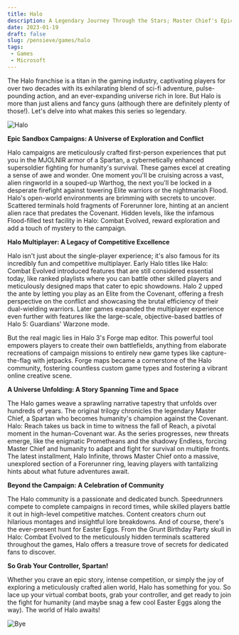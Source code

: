 ```yaml
---
title: Halo
description: A Legendary Journey Through the Stars; Master Chief's Epic Saga
date: 2023-01-19
draft: false
slug: /pensieve/games/halo
tags:
 - Games
 - Microsoft
---
```


The Halo franchise is a titan in the gaming industry, captivating players for over two decades with its exhilarating blend of sci-fi adventure, pulse-pounding action, and an ever-expanding universe rich in lore. But Halo is more than just aliens and fancy guns (although there are definitely plenty of those!). Let's delve into what makes this series so legendary.

![Halo](https://wallpapercave.com/wp/wp7017923.jpg)

**Epic Sandbox Campaigns: A Universe of Exploration and Conflict**

Halo campaigns are meticulously crafted first-person experiences that put you in the MJOLNIR armor of a Spartan, a cybernetically enhanced supersoldier fighting for humanity's survival. These games excel at creating a sense of awe and wonder. One moment you'll be cruising across a vast, alien ringworld in a souped-up Warthog, the next you'll be locked in a desperate firefight against towering Elite warriors or the nightmarish Flood. Halo's open-world environments are brimming with secrets to uncover. Scattered terminals hold fragments of Forerunner lore, hinting at an ancient alien race that predates the Covenant. Hidden levels, like the infamous Flood-filled test facility in Halo: Combat Evolved, reward exploration and add a touch of mystery to the campaign.

**Halo Multiplayer: A Legacy of Competitive Excellence**

Halo isn't just about the single-player experience; it's also famous for its incredibly fun and competitive multiplayer. Early Halo titles like Halo: Combat Evolved introduced features that are still considered essential today, like ranked playlists where you can battle other skilled players and meticulously designed maps that cater to epic showdowns. Halo 2 upped the ante by letting you play as an Elite from the Covenant, offering a fresh perspective on the conflict and showcasing the brutal efficiency of their dual-wielding warriors. Later games expanded the multiplayer experience even further with features like the large-scale, objective-based battles of Halo 5: Guardians' Warzone mode. 

But the real magic lies in Halo 3's Forge map editor. This powerful tool empowers players to create their own battlefields, anything from elaborate recreations of campaign missions to entirely new game types like capture-the-flag with jetpacks. Forge maps became a cornerstone of the Halo community, fostering countless custom game types and fostering a vibrant online creative scene. 

**A Universe Unfolding: A Story Spanning Time and Space**

The Halo games weave a sprawling narrative tapestry that unfolds over hundreds of years. The original trilogy chronicles the legendary Master Chief, a Spartan who becomes humanity's champion against the Covenant. Halo: Reach takes us back in time to witness the fall of Reach, a pivotal moment in the human-Covenant war. As the series progresses, new threats emerge, like the enigmatic Prometheans and the shadowy Endless, forcing Master Chief and humanity to adapt and fight for survival on multiple fronts. The latest installment, Halo Infinite, throws Master Chief onto a massive, unexplored section of a Forerunner ring, leaving players with tantalizing hints about what future adventures await.

**Beyond the Campaign: A Celebration of Community**

The Halo community is a passionate and dedicated bunch. Speedrunners compete to complete campaigns in record times, while skilled players battle it out in high-level competitive matches. Content creators churn out hilarious montages and insightful lore breakdowns. And of course, there's the ever-present hunt for Easter Eggs. From the Grunt Birthday Party skull in Halo: Combat Evolved to the meticulously hidden terminals scattered throughout the games, Halo offers a treasure trove of secrets for dedicated fans to discover.

**So Grab Your Controller, Spartan!**

Whether you crave an epic story, intense competition, or simply the joy of exploring a meticulously crafted alien world, Halo has something for you. So lace up your virtual combat boots, grab your controller, and get ready to join the fight for humanity (and maybe snag a few cool Easter Eggs along the way). The world of Halo awaits!

![Bye](https://wallpapercave.com/wp/wp7017853.jpg)